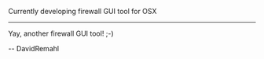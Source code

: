 

Currently developing firewall GUI tool for OSX

----

Yay, another firewall GUI tool! ;-)

-- DavidRemahl
